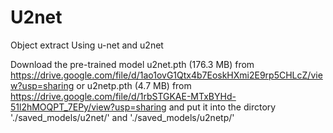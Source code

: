 # U2net
Object extract
Using u-net and u2net

Download the pre-trained model u2net.pth (176.3 MB) from  https://drive.google.com/file/d/1ao1ovG1Qtx4b7EoskHXmi2E9rp5CHLcZ/view?usp=sharing
or u2netp.pth (4.7 MB) from  https://drive.google.com/file/d/1rbSTGKAE-MTxBYHd-51l2hMOQPT_7EPy/view?usp=sharing
and put it into the dirctory './saved_models/u2net/' and './saved_models/u2netp/'

